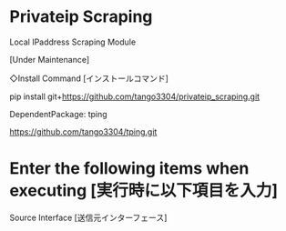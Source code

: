 # Privateip Scraping
Local IPaddress Scraping Module

[Under Maintenance]

◇Install Command [インストールコマンド]

pip install git+https://github.com/tango3304/privateip_scraping.git

DependentPackage: tping

https://github.com/tango3304/tping.git

# Enter the following items when executing  [実行時に以下項目を入力]

Source Interface [送信元インターフェース]

